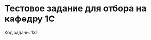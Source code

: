 Тестовое задание для отбора на кафедру 1С
=========================================

Код задачи: 131

